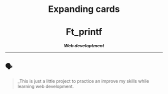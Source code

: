 <h1 align="center">
	Expanding cards
</h1>
<h1 align="center">
	Ft_printf
</h1>

<p align="center">
	<b><i>Web developtment</i></b><br>

---

## 🗣️

> _This is just a little project to practice an improve my skills while learning web development.
